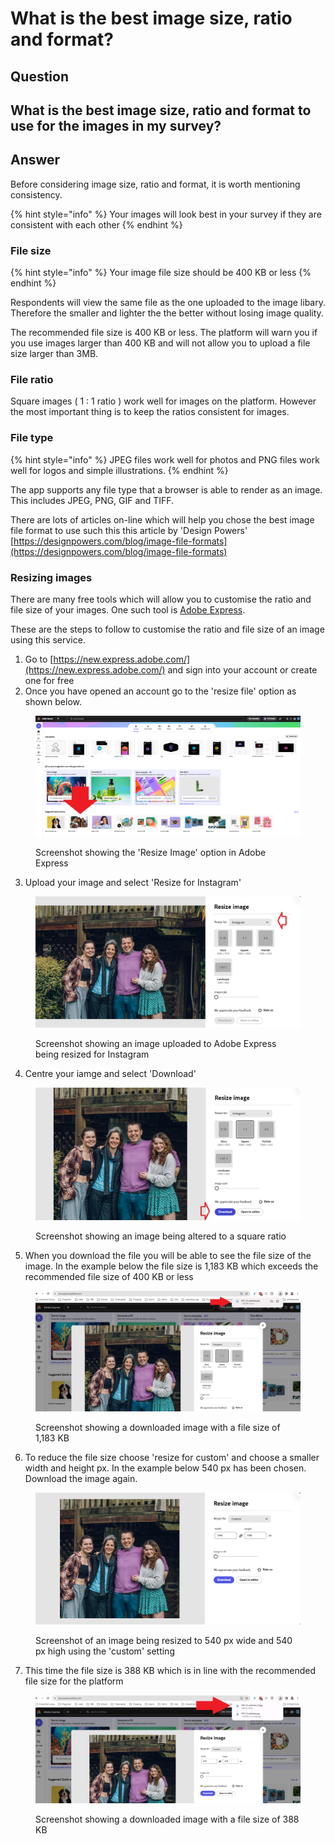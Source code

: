 # What is the best image size, ratio and format?

## Question

## What is the best image size, ratio and format to use for the images in my survey?

## Answer

Before considering image size, ratio and format, it is worth mentioning consistency.&#x20;

{% hint style="info" %}
Your images will look best in your survey if they are consistent with each other
{% endhint %}

### File size

{% hint style="info" %}
Your image file size should be 400 KB or less
{% endhint %}

Respondents will view the same file as the one uploaded to the image libary.   Therefore the smaller and lighter the the better without losing image quality.

The recommended file size is 400 KB or less.  The platform will warn you if you use images larger than 400 KB and will not allow you to upload a file size larger than 3MB. &#x20;

### File ratio

Square images ( 1 : 1 ratio ) work well for images on the platform.  However the most important thing is to keep the ratios consistent for images.

### File type

{% hint style="info" %}
JPEG files work well for photos and PNG files work well for logos and simple illustrations.
{% endhint %}

The app supports any file type that a browser is able to render as an image.  This includes JPEG, PNG, GIF and TIFF. &#x20;

There are lots of articles on-line which will help you chose the best image file format to use such this this article by 'Design Powers' [https://designpowers.com/blog/image-file-formats](https://designpowers.com/blog/image-file-formats)

### Resizing images

There are many free tools which will allow you to customise the ratio and file size of your images.  One such tool is [Adobe Express](https://new.express.adobe.com/). &#x20;

These are the steps to follow to customise the ratio and file size of an image using this service.

1. Go to [https://new.express.adobe.com/](https://new.express.adobe.com/) and sign into your account or create one for free
2. Once you have opened an account go to the 'resize file' option as shown below.

<figure><img src="../.gitbook/assets/image (3) (1) (1).png" alt=""><figcaption><p>Screenshot showing the 'Resize Image' option in Adobe Express</p></figcaption></figure>

3. Upload your image and select 'Resize for Instagram'

<figure><img src="../.gitbook/assets/image (1) (1) (1) (1) (1) (1) (1).png" alt=""><figcaption><p>Screenshot showing an image uploaded to Adobe Express being resized for Instagram</p></figcaption></figure>

4. Centre your iamge and select 'Download'

<figure><img src="../.gitbook/assets/image (2) (1) (1) (1) (1).png" alt=""><figcaption><p>Screenshot showing an image being altered to a square ratio</p></figcaption></figure>

5. When you download the file you will be able to see the file size of the image.  In the example below the file size is 1,183 KB which exceeds the recommended file size of 400 KB or less

<figure><img src="../.gitbook/assets/image (3) (1) (1) (1).png" alt=""><figcaption><p>Screenshot showing a downloaded image with a file size of 1,183 KB</p></figcaption></figure>

6. To reduce the file size choose 'resize for custom' and choose a smaller width and height px.  In the example below 540 px has been chosen.  Download the image again.

<figure><img src="../.gitbook/assets/image (4) (1).png" alt=""><figcaption><p>Screenshot of an image being resized to 540 px wide and 540 px high using the 'custom' setting</p></figcaption></figure>

7. &#x20;This time the file size is 388 KB which is in line with the recommended file size for the platform

<figure><img src="../.gitbook/assets/image (5).png" alt=""><figcaption><p>Screenshot showing a downloaded image with a file size of 388 KB</p></figcaption></figure>
